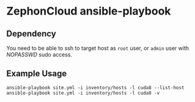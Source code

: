 # ZephonCloud ansible-playbook

## Dependency

You need to be able to ssh to target host as `root` user, or `admin` user with
*NOPASSWD* sudo access.

## Example Usage

```
ansible-playbook site.yml -i inventory/hosts -l cuda8 --list-host
ansible-playbook site.yml -i inventory/hosts -l cuda8 -v
```


